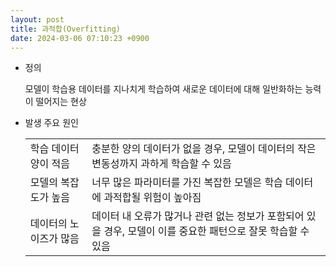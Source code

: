 ```yaml
---
layout: post
title: 과적합(Overfitting) 
date: 2024-03-06 07:10:23 +0900
---
```

- 정의
  <p class="sub">모델이 학습용 데이터를 지나치게 학습하여 새로운 데이터에 대해 일반화하는 능력이 떨어지는 현상
  </p>
- 발생 주요 원인
  <table>
  <tr>
  <td>학습 데이터 양이 적음</td>
  <td>충분한 양의 데이터가 없을 경우, 모델이 데이터의 작은 변동성까지 과하게 학습할 수 있음</td>
  </tr>
  <tr>
  <td>모델의 복잡도가 높음</td>
  <td>너무 많은 파라미터를 가진 복잡한 모델은 학습 데이터에 과적합될 위험이 높아짐</td>
  </tr>
  <tr>
  <td>데이터의 노이즈가 많음</td>
  <td>데이터 내 오류가 많거나 관련 없는 정보가 포함되어 있을 경우, 모델이 이를 중요한 패턴으로 잘못 학습할 수 있음</td>
  </tr>
  </table>